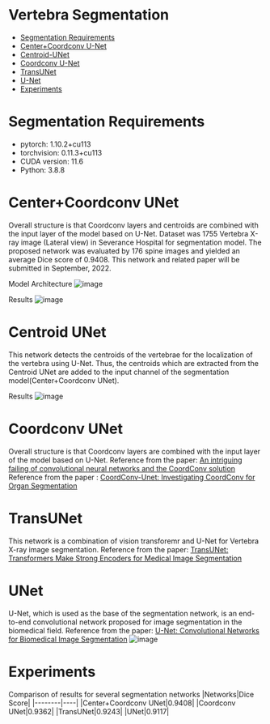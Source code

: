 Vertebra Segmentation
=====================
* [Segmentation Requirements](#segmentation-requirements)
* [Center+Coordconv U-Net](#center+coordconv-unet)
* [Centroid-UNet](#centroid-unet)
* [Coordconv U-Net](#coordconv-unet)
* [TransUNet](#Transunet)
* [U-Net](#unet)
* [Experiments](#experiments)

# Segmentation Requirements
* pytorch: 1.10.2+cu113
* torchvision: 0.11.3+cu113
* CUDA version: 11.6
* Python: 3.8.8

# Center+Coordconv UNet
Overall structure is that Coordconv layers and centroids are combined with the input layer of the model based on U-Net. 
Dataset was 1755 Vertebra X-ray image (Lateral view) in Severance Hospital for segmentation model. 
The proposed network was evaluated by 176 spine images and yielded an average Dice score of 0.9408. 
This network and related paper will be submitted in September, 2022.

Model Architecture
![image](https://user-images.githubusercontent.com/48985628/187608509-aad9af10-031e-4bb0-a575-77b6f3144bca.png)

Results
![image](https://user-images.githubusercontent.com/48985628/187622895-d23315ca-3dd1-43db-8ec3-60bdf70d6e26.png)

# Centroid UNet
This network detects the centroids of the vertebrae for the localization of the vertebra using U-Net. 
Thus, the centroids which are extracted from the Centroid UNet are added to the input channel of the segmentation model(Center+Coordconv UNet).

Results
![image](https://user-images.githubusercontent.com/48985628/187622462-5efc8433-5b42-488a-a17c-65977e567040.png)

# Coordconv UNet
Overall structure is that Coordconv layers are combined with the input layer of the model based on U-Net.
Reference from the paper: [An intriguing failing of convolutional neural networks and the CoordConv solution](https://arxiv.org/abs/1807.03247)
Reference from the paper : [CoordConv-Unet: Investigating CoordConv for Organ Segmentation](https://doi.org/10.1016/j.irbm.2021.03.002)

# TransUNet
This network is a combination of vision transforemr and U-Net for Vertebra X-ray image segmentation. 
Reference from the paper: [TransUNet: Transformers Make Strong Encoders for Medical Image Segmentation](https://arxiv.org/pdf/2102.04306.pdf)

# UNet
U-Net, which is used as the base of the segmentation network, is an end-to-end convolutional network proposed for image segmentation in the biomedical field.
Reference from the paper: [U-Net: Convolutional Networks for Biomedical Image Segmentation](https://arxiv.org/abs/1505.04597)
![image](https://user-images.githubusercontent.com/48985628/187627436-58fa0f6b-082d-468c-8782-0c6f8b398936.png)

# Experiments
Comparison of results for several segmentation networks
|Networks|Dice Score|
|--------|----|
|Center+Coordconv UNet|0.9408|
|Coordconv UNet|0.9362|
|TransUNet|0.9243|
|UNet|0.9117|

